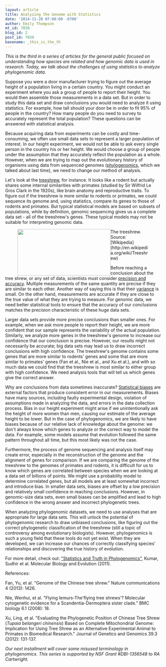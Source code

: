 ```yaml
---
layout: article
title: Analyzing the Genome with Statistics
date: '2014-11-20 07:00:00 -0700'
author: Emily Thompson
mt_id: 7039
blog_id: 2
post_id: 7039
basename: _this_is_the_th
---
```

_This is the third in a series of articles for the general public focused on understanding how species are related and how genomic data is used in research. Today, we talk about the challenges of using statistics to analyze phylogenomic data._

Suppose you were a door manufacturer trying to figure out the average height of a population living in a certain country. You might conduct an experiment where you ask a group of people to report their height. You would then assemble those measurements in a data set. But in order to study this data set and draw conclusions you would need to analyze it using statistics. For example, how tall should your door be in order to fit 95% of people in the country? How many people do you need to survey to accurately represent the total population? These questions can be answered with statistical analysis.

Because acquiring data from experiments can be costly and time-consuming, we often use small data sets to represent a larger population of interest. In our height experiment, we would not be able to ask every single person in the country his or her height. We would choose a group of people under the assumption that they accurately reflect the population as a whole. However, when we are trying to map out the evolutionary history of organisms using data from sequenced genomes ([phylogenomics](http://pandasthumb.org/archives/2014/11/phylogenomics-d.html), which we talked about last time), we need to change our method of analysis. 

Let's look at the [treeshrew](http://en.wikipedia.org/wiki/Treeshrew), for instance. It looks like a rodent but actually shares some internal similarities with primates (studied by Sir Wilfrid Le Gros Clark in the 1920s), like brain anatomy and reproductive traits. To figure out if the treeshrew is more similar to rodents or primates, we could sequence its genome and, using statistics, compare its genes to those of rodents and primates. But typical statistical models are based on subsets of populations, while by definition, genomic sequencing gives us a complete data set - all of the treeshrew's genes. These typical models may not be suitable for interpreting genomic data.

<figure>
<img src="http://pandasthumb.org/archives/2014/11/17/treeshrew.jpg" alt="" width="300" height="150" style="float:left;" />
<figcaption markdown="span">
The treeshrew.  Source: [Wikipedia](http://en.wikipedia.org/wiki/Treeshrew)

</figcaption>
</figure>

Before reaching a conclusion about the tree shrew, or any set of data, scientists must consider [precision and accuracy](http://en.wikipedia.org/wiki/Accuracy_and_precision). Multiple measurements of the same quantity are precise if they are similar to each other. Another way of saying this is that their [variance](http://en.wikipedia.org/wiki/Variance) is small. On the other hand, measurements are accurate if they are close to the true value of what they are trying to measure. For genomic data, we need better statistical tools to ensure that the accuracy of our conclusions matches the precision characteristic of these huge data sets. 

Larger data sets provide more precise conclusions than smaller ones. For example, when we ask more people to report their height, we are more confident that our sample represents the variability of the actual population. Similarly, we analyze more genes in the treeshrew's genome to increase our confidence that our conclusion is precise. However, our results might not necessarily be accurate; big data sets may lead us to draw incorrect conclusions with high confidence. The treeshrew's genome contains some genes that are more similar to rodents' genes and some that are more similar to primates' genes (Fan et al., Nie et al., and Xu et al.), and with so much data we could find that the treeshrew is most similar to either group with high confidence. We need analysis tools that will tell us which genes give the correct answer.

Why are conclusions from data sometimes inaccurate? [Statistical biases](http://en.wikipedia.org/wiki/Bias_(statistics)) are external factors that produce consistent error in our measurements. Biases have many sources, including faulty experimental design, violation of assumptions made in analyzing the data, and errors in the data collection process. Bias in our height experiment might arise if we unintentionally ask the height of more women than men, causing our estimate of the average height to be lower. But in the case of phylogenomics, we are likely to have biases because of our relative lack of knowledge about the genome: we don't always know which genes to analyze or the correct way to model the data. For example, some models assume that evolution followed the same pattern throughout all time, but this most likely was not the case. 

Furthermore, the process of genome sequencing and analysis itself may create error, especially in the reconstruction of the genome and the alignment of genes for comparison. If we are comparing the genome of the treeshrew to the genomes of primates and rodents, it is difficult for us to know which genes are correlated between species when we are looking at a data set of billions of points. We might use a probability model to determine correlated genes, but all models are at least somewhat incorrect and introduce bias. In smaller data sets, biases are offset by a low precision and relatively small confidence in reaching conclusions. However, in genomic-size data sets, even small biases can be amplified and lead to high confidence in the wrong answer and incorrect phylogenetic trees.

When analyzing phylogenomic datasets, we need to use analyses that are appropriate for large data sets.  This will unlock the potential of phylogenomic research to draw unbiased conclusions, like figuring out the correct phylogenetic classification of the treeshrew (still a topic of controversy among evolutionary biologists).  However, phylogenomics is such a young field that these tools do not yet exist. When they are developed, we can increase our chances of correctly classifying species' relationships and discovering the true history of evolution.

For more detail, check out: ["Statistics and Truth in Phylogenomics"](http://mbe.oxfordjournals.org/content/29/2/457.full), Kumar, Sudhir et al. Molecular Biology and Evolution (2011).

References: 

Fan, Yu, et al. "Genome of the Chinese tree shrew." Nature communications 4 (2013): 1426.

Nie, Wenhui, et al. "Flying lemurs-The'flying tree shrews'? Molecular cytogenetic evidence for a Scandentia-Dermoptera sister clade." BMC biology 6.1 (2008): 18.

Xu, Ling, et al. "Evaluating the Phylogenetic Position of Chinese Tree Shrew (_Tupaia belangeri chinensis_) Based on Complete Mitochondrial Genome: Implication for Using Tree Shrew as an Alternative Experimental Animal to Primates in Biomedical Research." Journal of Genetics and Genomics 39.3 (2012): 131-137.

_Our next installment will cover some misused terminology in phylogenomics. This series is supported by NSF Grant #DBI-1356548 to RA Cartwright._
